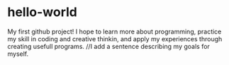 # hello-world
My first github project!
I hope to learn more about programming, practice my skill in coding and creative thinkin, and apply my experiences through creating usefull programs.
//I add a sentence describing my goals for myself.
